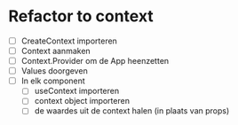 # Refactor to context

- [ ] CreateContext importeren
- [ ] Context aanmaken
- [ ] Context.Provider om de App heenzetten
- [ ] Values doorgeven
- [ ] In elk component
  - [ ] useContext importeren
  - [ ] context object importeren
  - [ ] de waardes uit de context halen (in plaats van props)
